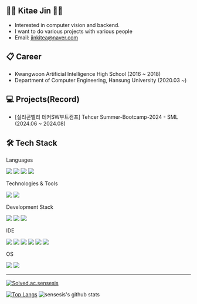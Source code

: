 👨‍💻 Kitae Jin 👨‍💻
---
- Interested in computer vision and backend.
- I want to do various projects with various people
- Email: jinkitea@naver.com

📋 Career
---
- Kwangwoon Artificial Intelligence High School (2016 ~ 2018)
- Department of Computer Engineering, Hansung University (2020.03 ~)

💻 Projects(Record)
---
- [실리콘벨리 테커SW부트캠프] Tehcer Summer-Bootcamp-2024 - SML (2024.06 ~ 2024.08)

🛠️ Tech Stack
---
Languages

<img src="https://img.shields.io/badge/c-A8B9CC?style=for-the-badge&logo=C&logoColor=white"> <img src="https://img.shields.io/badge/C++-00599C?style=for-the-badge&logo=cplusplus&logoColor=white">  <img src="https://img.shields.io/badge/JAVA-007396?style=for-the-badge&logo=Java&logoColor=white"> <img src="https://img.shields.io/badge/Python-FFD43B?style=for-the-badge&logo=python&logoColor=blue">

Technologies & Tools

<img src="https://img.shields.io/badge/SpringBoot-6DB33F?style=for-the-badge&logo=springboot&logoColor=white"> <img src="https://img.shields.io/badge/React-61DAFB?style=for-the-badge&logo=react&logoColor=white">

Development Stack

<img src="https://img.shields.io/badge/Elastic_Stack-005571?style=for-the-badge&logo=elastic&logoColor=white"> <img src="https://img.shields.io/badge/Docker-2496ED?style=for-the-badge&logo=docker&logoColor=white"> <img src="https://img.shields.io/badge/Redis-DC382D?style=for-the-badge&logo=redis&logoColor=white">

IDE

<img src="https://img.shields.io/badge/Visual_Studio-5C2D91?style=for-the-badge&logo=visualstudio&logoColor=white"> <img src="https://img.shields.io/badge/VS_Code-007ACC?style=for-the-badge&logo=visualstudiocode&logoColor=white"> <img src="https://img.shields.io/badge/Android_Studio-3DDC84?style=for-the-badge&logo=androidstudio&logoColor=white"> <img src="https://img.shields.io/badge/Eclipse_IDE-2C2255?style=for-the-badge&logo=eclipse&logoColor=white"> <img src="https://img.shields.io/badge/IntelliJ_IDEA-FF6F00?style=for-the-badge&logo=intellijidea&logoColor=white"> <img src="https://img.shields.io/badge/PyCharm-3776AB?style=for-the-badge&logo=pycharm&logoColor=white">



OS

<img src="https://img.shields.io/badge/macos-000000?style=for-the-badge&logo=macos&logoColor=white"> <img src="https://img.shields.io/badge/windows-0078D6?style=for-the-badge&logo=windows&logoColor=white"> 

---
[![Solved.ac.sensesis](http://mazassumnida.wtf/api/v2/generate_badge?boj=sensesis)](https://solved.ac/profile/sensesis)

[![Top Langs](https://github-readme-stats.vercel.app/api/top-langs/?username=sensesis&layout=compact)](https://github.com/sensesis/github-readme-stats) 
![sensesis's github stats](https://github-readme-stats.vercel.app/api?username=sensesis&show_icons=true)

